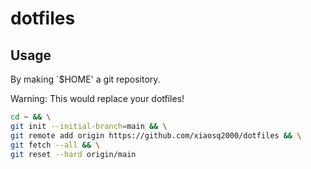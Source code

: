 # dotfiles

## Usage

By making `$HOME' a git repository. 

Warning: This would replace your dotfiles!

```sh
cd ~ && \
git init --initial-branch=main && \
git remote add origin https://github.com/xiaosq2000/dotfiles && \
git fetch --all && \
git reset --hard origin/main
```
